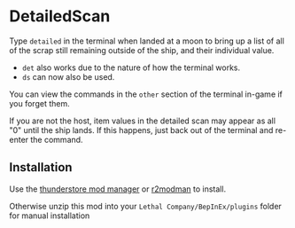 # DetailedScan
Type `detailed` in the terminal when landed at a moon to bring up a list of all of the scrap still remaining outside of the ship, and their individual value.
- `det` also works due to the nature of how the terminal works.
- `ds` can now also be used.

You can view the commands in the `other` section of the terminal in-game if you forget them.

If you are not the host, item values in the detailed scan may appear as all "0" until the ship lands. 
If this happens, just back out of the terminal and re-enter the command.

## Installation
Use the [thunderstore mod manager](https://www.overwolf.com/app/Thunderstore-Thunderstore_Mod_Manager) or [r2modman](https://for-the-king.thunderstore.io/package/ebkr/r2modman/) to install.

Otherwise unzip this mod into your `Lethal Company/BepInEx/plugins` folder for manual installation
